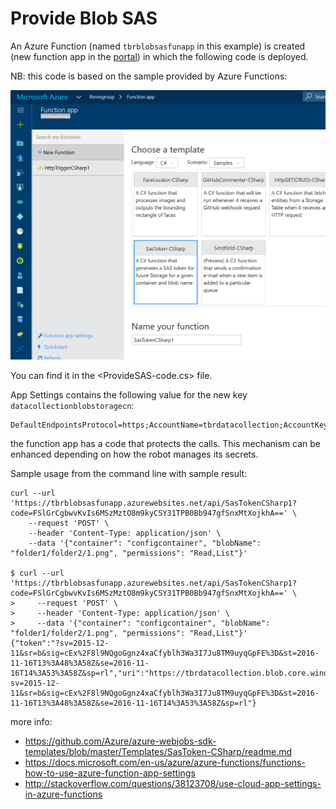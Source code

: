 # Provide Blob SAS

An Azure Function (named `tbrblobsasfunapp` in this example) is created (new function app in the [portal](https://portal.azure.com)) 
in which the following code is deployed.

NB: this code is based on the sample provided by Azure Functions: 

![](img/new-function-blob-sas.png)

You can find it in the <ProvideSAS-code.cs> file.


App Settings contains the following value for the new key `datacollectionblobstoragecn`:
```
DefaultEndpointsProtocol=https;AccountName=tbrdatacollection;AccountKey=kjCcNxtjDMCaXLkDtl5MPyEYTfSaZm4YNGHnLGq8zx+KlB+NgCf/ivahtXGFm0QwjaulI3UuBUJjMUOKGFsxjw==
```

the function app has a code that protects the calls. 
This mechanism can be enhanced depending on how the robot manages its secrets.

Sample usage from the command line with sample result: 

```
curl --url 'https://tbrblobsasfunapp.azurewebsites.net/api/SasTokenCSharp1?code=FSlGrCgbwvKvIs6MSzMztO8m9kyCSY31TPB0Bb947gfSnxMtXojkhA==' \
    --request 'POST' \
    --header 'Content-Type: application/json' \
    --data '{"container": "configcontainer", "blobName": "folder1/folder2/1.png", "permissions": "Read,List"}'

$ curl --url 'https://tbrblobsasfunapp.azurewebsites.net/api/SasTokenCSharp1?code=FSlGrCgbwvKvIs6MSzMztO8m9kyCSY31TPB0Bb947gfSnxMtXojkhA==' \
>     --request 'POST' \
>     --header 'Content-Type: application/json' \
>     --data '{"container": "configcontainer", "blobName": "folder1/folder2/1.png", "permissions": "Read,List"}'
{"token":"?sv=2015-12-11&sr=b&sig=cEx%2F8l9NQgoGgnz4xaCfyblh3Wa3I7Ju8TM9uyqGpFE%3D&st=2016-11-16T13%3A48%3A58Z&se=2016-11-16T14%3A53%3A58Z&sp=rl","uri":"https://tbrdatacollection.blob.core.windows.net/configcontainer?sv=2015-12-11&sr=b&sig=cEx%2F8l9NQgoGgnz4xaCfyblh3Wa3I7Ju8TM9uyqGpFE%3D&st=2016-11-16T13%3A48%3A58Z&se=2016-11-16T14%3A53%3A58Z&sp=rl"}
```

more info: 
- <https://github.com/Azure/azure-webjobs-sdk-templates/blob/master/Templates/SasToken-CSharp/readme.md>
- <https://docs.microsoft.com/en-us/azure/azure-functions/functions-how-to-use-azure-function-app-settings>
- <http://stackoverflow.com/questions/38123708/use-cloud-app-settings-in-azure-functions>
